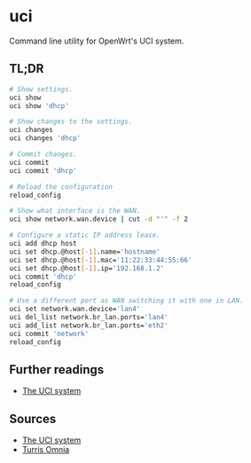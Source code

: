# uci

Command line utility for OpenWrt's UCI system.

## TL;DR

```sh
# Show settings.
uci show
uci show 'dhcp'

# Show changes to the settings.
uci changes
uci changes 'dhcp'

# Commit changes.
uci commit
uci commit 'dhcp'

# Reload the configuration
reload_config

# Show what interface is the WAN.
uci show network.wan.device | cut -d "'" -f 2

# Configure a static IP address lease.
uci add dhcp host
uci set dhcp.@host[-1].name='hostname'
uci set dhcp.@host[-1].mac='11:22:33:44:55:66'
uci set dhcp.@host[-1].ip='192.168.1.2'
uci commit 'dhcp'
reload_config

# Use a different port as WAN switching it with one in LAN.
uci set network.wan.device='lan4'
uci del_list network.br_lan.ports='lan4'
uci add_list network.br_lan.ports='eth2'
uci commit 'network'
reload_config
```

## Further readings

- [The UCI system]

## Sources

- [The UCI system]
- [Turris Omnia]

<!-- project's references -->
[the uci system]: https://openwrt.org/docs/guide-user/base-system/uci

<!-- internal references -->
[Turris Omnia]: turris.md

<!-- external references -->
